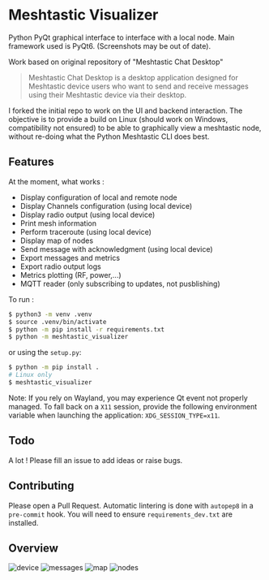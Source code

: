 # Meshtastic Visualizer
Python PyQt graphical interface to interface with a local node.
Main framework used is PyQt6. (Screenshots may be out of date).

Work based on original repository of "Meshtastic Chat Desktop"

> Meshtastic Chat Desktop is a desktop application designed for Meshtastic device users who want to send and receive messages using their Meshtastic device via their desktop.

I forked the initial repo to work on the UI and backend interaction.  The objective is to provide a build on Linux (should work on Windows, compatibility not ensured) to be able to graphically view a meshtastic node, without re-doing what the Python Meshtastic CLI does best.

## Features
At the moment, what works :
* Display configuration of local and remote node
* Display Channels configuration (using local device)
* Display radio output (using local device)
* Print mesh information
* Perform traceroute (using local device)
* Display map of nodes
* Send message with acknowledgment (using local device)
* Export messages and metrics
* Export radio output logs
* Metrics plotting (RF, power,...)
* MQTT reader (only subscribing to updates, not pusblishing)

To run :
```bash
$ python3 -m venv .venv
$ source .venv/bin/activate
$ python -m pip install -r requirements.txt
$ python -m meshtastic_visualizer
```

or using the `setup.py`:

```bash
$ python -m pip install .
# Linux only
$ meshtastic_visualizer
```

Note: If you rely on Wayland, you may experience Qt event not properly managed. To fall back on a `X11` session, provide the following environment variable when launching the application: `XDG_SESSION_TYPE=x11`.

## Todo
A lot ! Please fill an issue to add ideas or raise bugs.

## Contributing
Please open a Pull Request.
Automatic lintering is done with `autopep8` in a `pre-commit` hook. You will need to ensure `requirements_dev.txt` are installed.

## Overview
![device](https://github.com/user-attachments/assets/6512218a-70ab-476a-98e2-a01cd0580b55)
![messages](https://github.com/user-attachments/assets/cfdd7f9e-481c-470b-96d9-a40280a65da2)
![map](https://github.com/user-attachments/assets/93682d59-0465-4236-9f4e-1ff0aeb2aa32)
![nodes](https://github.com/user-attachments/assets/76bc412d-2ffa-4e03-942a-64299a7e0969)


